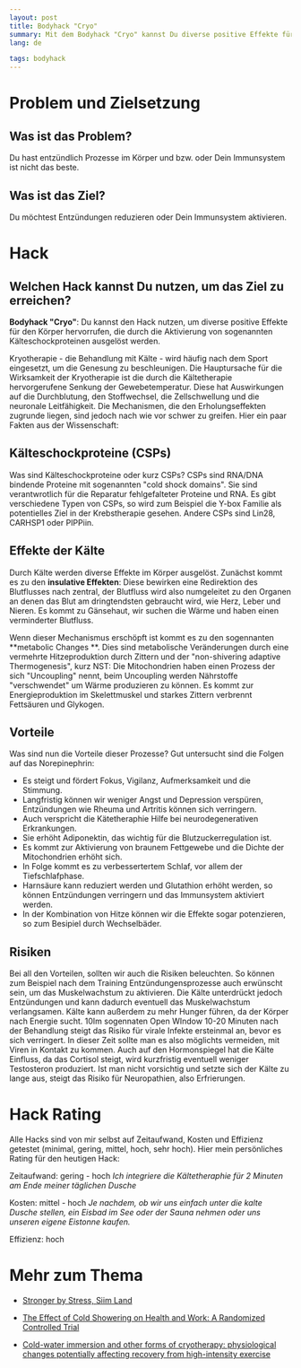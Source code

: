 ```yaml
---
layout: post
title: Bodyhack "Cryo"
summary: Mit dem Bodyhack "Cryo" kannst Du diverse positive Effekte für den Körper hervorrufen, wie zum Beispiel Verringerung von Entzündungen und Stärkung des Immunsystems.
lang: de

tags: bodyhack
---
```


# Problem und Zielsetzung

## Was ist das Problem?
Du hast entzündlich Prozesse im Körper und bzw. oder Dein Immunsystem ist nicht das beste.

## Was ist das Ziel?
Du möchtest Entzündungen reduzieren oder Dein Immunsystem aktivieren. 

# Hack

## Welchen Hack kannst Du nutzen, um das Ziel zu erreichen?
**Bodyhack "Cryo"**:
Du kannst den Hack nutzen, um diverse positive Effekte für den Körper hervorrufen, die durch die Aktivierung von sogenannten Kälteschockproteinen ausgelöst werden. 

Kryotherapie - die Behandlung mit Kälte - wird häufig nach dem Sport eingesetzt, um die Genesung zu beschleunigen. 
Die Hauptursache für die Wirksamkeit der Kryotherapie ist die durch die Kältetherapie hervorgerufene Senkung der Gewebetemperatur.
Diese hat Auswirkungen auf die Durchblutung, den Stoffwechsel, die Zellschwellung und die neuronale Leitfähigkeit.
Die Mechanismen, die den Erholungseffekten zugrunde liegen, sind jedoch nach wie vor schwer zu greifen.
Hier ein paar Fakten aus der Wissenschaft:

## Kälteschockproteine (CSPs)
Was sind Kälteschockproteine oder kurz CSPs?
CSPs sind RNA/DNA bindende Proteine mit sogenannten "cold shock domains".
Sie sind verantwrotlich für die Reparatur fehlgefalteter Proteine und RNA. Es gibt verschiedene Typen von CSPs, so wird zum Beispiel die Y-box Familie als potentielles Ziel in der Krebstherapie gesehen. Andere CSPs sind Lin28, CARHSP1 oder PIPPiin.

## Effekte der Kälte
Durch Kälte werden diverse Effekte im Körper ausgelöst.
Zunächst kommt es zu den **insulative Effekten**: 
Diese bewirken eine Redirektion des Blutflusses nach zentral, der Blutfluss wird also numgeleitet zu den Organen an denen das Blut am dringtendsten gebraucht wird, wie Herz, Leber und Nieren. Es kommt zu Gänsehaut, wir suchen die Wärme und haben einen verminderter Blutfluss.

Wenn dieser Mechanismus erschöpft ist kommt es zu den sogennanten **metabolic Changes **.
Dies sind metabolische Veränderungen durch eine vermehrte Hitzeproduktion durch Zittern und der "non-shivering adaptive Thermogenesis", kurz NST: 
Die Mitochondrien haben einen Prozess der sich "Uncoupling" nennt, beim Uncoupling werden Nährstoffe "verschwendet" um Wärme produzieren zu können.
Es kommt zur Energieproduktion im Skelettmuskel und starkes Zittern verbrennt Fettsäuren und Glykogen.

## Vorteile
Was sind nun die Vorteile dieser Prozesse? 
Gut untersucht sind die Folgen auf das Norepinephrin: 
- Es steigt und fördert Fokus, Vigilanz, Aufmerksamkeit und die Stimmung.
- Langfristig können wir weniger Angst und Depression verspüren, Entzündungen wie Rheuma und Artritis können sich verringern.
- Auch verspricht die Kätetheraphie Hilfe bei neurodegenerativen Erkrankungen.
- Sie erhöht Adiponektin, das wichtig für die Blutzuckerregulation ist.
- Es kommt zur Aktivierung von braunem Fettgewebe und die Dichte der Mitochondrien erhöht sich.
- In Folge kommt es zu verbessertertem Schlaf, vor allem der Tiefschlafphase.
- Harnsäure kann reduziert werden und Glutathion erhöht werden, so können Entzündungen verringern und das Immunsystem aktiviert werden.
- In der Kombination von Hitze können wir die Effekte sogar potenzieren, so zum Besipiel durch Wechselbäder.

## Risiken
Bei all den Vorteilen, sollten wir auch die Risiken beleuchten. 
So können zum Beispiel nach dem Training Entzündungensprozesse auch erwünscht sein, um das Muskelwachstum zu aktivieren. 
Die Kälte unterdrückt jedoch Entzündungen und kann dadurch eventuell das Muskelwachstum verlangsamen.
Kälte kann außerdem zu mehr Hunger führen, da der Körper nach Energie sucht.
10Im sogennaten Open WIndow 10-20 Minuten nach der Behandlung steigt das Risiko für virale Infekte ersteinmal an, bevor es sich verringert. 
In dieser Zeit sollte man es also möglichts vermeiden, mit Viren in Kontakt zu kommen.
Auch auf den Hormonspiegel hat die Kälte Einfluss, da das Cortisol steigt, wird kurzfristig eventuell weniger Testosteron produziert.
Ist man nicht vorsichtig und setzte sich der Kälte zu lange aus, steigt das Risiko für Neuropathien, also Erfrierungen.

# Hack Rating
Alle Hacks sind von mir selbst auf Zeitaufwand, Kosten und Effizienz getestet (minimal, gering, mittel, hoch, sehr hoch). Hier mein persönliches Rating für den heutigen Hack:

Zeitaufwand: gering - hoch _Ich integriere die Kältetheraphie für 2 Minuten am Ende meiner täglichen Dusche_

Kosten: mittel - hoch _Je nachdem, ob wir uns einfach unter die kalte Dusche stellen, ein Eisbad im See oder der Sauna nehmen oder uns unseren eigene Eistonne kaufen._

Effizienz: hoch

# Mehr zum Thema
- [Stronger by Stress, Siim Land](https://www.bing.com/ck/a?!&&p=2934346fe6291614JmltdHM9MTcwNTYyMjQwMCZpZ3VpZD0wYmNhZjY5My05OWI2LTY4NjQtMzMxYy1lNTYxOThkNTY5OTUmaW5zaWQ9NTE1MQ&ptn=3&ver=2&hsh=3&fclid=0bcaf693-99b6-6864-331c-e56198d56995&u=a1L3ZpZGVvcy9zZWFyY2g_cT1TdHJvbmdlcitieStTdHJlc3MlMmMrU2lpbStMYW5kJnFwdnQ9U3Ryb25nZXIrYnkrU3RyZXNzJTJjK1NpaW0rTGFuZCZGT1JNPVZEUkU&ntb=1)

- [The Effect of Cold Showering on Health and Work: A Randomized Controlled Trial](https://journals.plos.org/plosone/article?id=10.1371/journal.pone.0161749)
- [Cold-water immersion and other forms of cryotherapy: physiological changes potentially affecting recovery from high-intensity exercise](https://pubmed.ncbi.nlm.nih.gov/24004719/)
